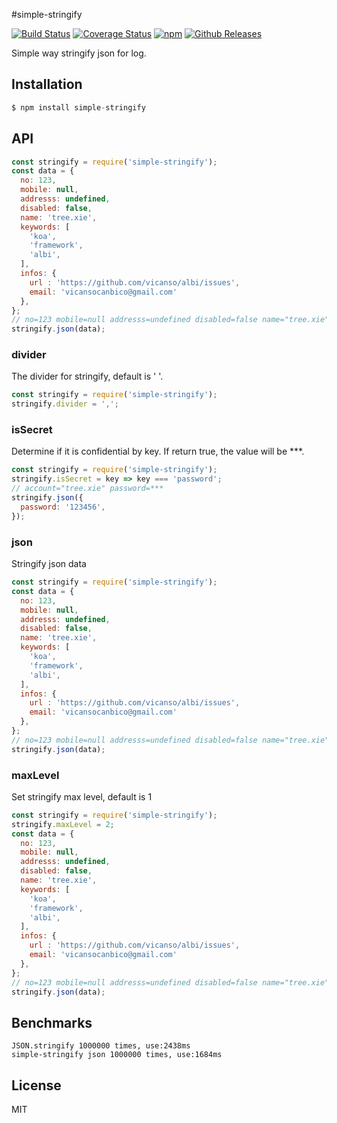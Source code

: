 #simple-stringify

[![Build Status](https://travis-ci.org/vicanso/simple-stringify.svg?branch=master)](https://travis-ci.org/vicanso/simple-stringify)
[![Coverage Status](https://img.shields.io/coveralls/vicanso/simple-stringify/master.svg?style=flat)](https://coveralls.io/r/vicanso/simple-stringify?branch=master)
[![npm](http://img.shields.io/npm/v/simple-stringify.svg?style=flat-square)](https://www.npmjs.org/package/simple-stringify)
[![Github Releases](https://img.shields.io/npm/dm/simple-stringify.svg?style=flat-square)](https://github.com/vicanso/simple-stringify)

Simple way stringify json for log.

## Installation

```js
$ npm install simple-stringify
```

## API

```js
const stringify = require('simple-stringify');
const data = {
  no: 123,
  mobile: null,
  addresss: undefined,
  disabled: false,
  name: 'tree.xie',
  keywords: [
    'koa',
    'framework',
    'albi',
  ],
  infos: {
    url : 'https://github.com/vicanso/albi/issues',
    email: 'vicansocanbico@gmail.com'
  },
};
// no=123 mobile=null addresss=undefined disabled=false name="tree.xie" keywords=[] infos={}
stringify.json(data);
```

### divider

The divider for stringify, default is ' '.

```js
const stringify = require('simple-stringify');
stringify.divider = ',';
```

### isSecret

Determine if it is confidential by key. If return true, the value will be ***.

```js
const stringify = require('simple-stringify');
stringify.isSecret = key => key === 'password';
// account="tree.xie" password=***
stringify.json({
  password: '123456',
});
```


### json

Stringify json data

```js
const stringify = require('simple-stringify');
const data = {
  no: 123,
  mobile: null,
  addresss: undefined,
  disabled: false,
  name: 'tree.xie',
  keywords: [
    'koa',
    'framework',
    'albi',
  ],
  infos: {
    url : 'https://github.com/vicanso/albi/issues',
    email: 'vicansocanbico@gmail.com'
  },
};
// no=123 mobile=null addresss=undefined disabled=false name="tree.xie" keywords=[] infos={}
stringify.json(data);
```

### maxLevel

Set stringify max level, default is 1

```js
const stringify = require('simple-stringify');
stringify.maxLevel = 2;
const data = {
  no: 123,
  mobile: null,
  addresss: undefined,
  disabled: false,
  name: 'tree.xie',
  keywords: [
    'koa',
    'framework',
    'albi',
  ],
  infos: {
    url : 'https://github.com/vicanso/albi/issues',
    email: 'vicansocanbico@gmail.com'
  },
};
// no=123 mobile=null addresss=undefined disabled=false name="tree.xie" keywords=[0="koa" 1="framework" 2="albi"] infos={url="https://github.com/vicanso/albi/issues" email="vicansocanbico@gmail.com"}
stringify.json(data);
```

## Benchmarks

```
JSON.stringify 1000000 times, use:2438ms
simple-stringify json 1000000 times, use:1684ms
```

## License

MIT